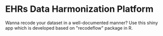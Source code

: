 # EHRs Data Harmonization Platform

Wanna recode your dataset in a well-documented manner? Use this shiny app which is developed based on "recodeflow" package in R. 

